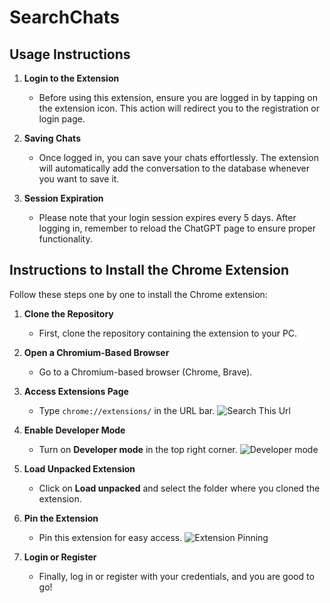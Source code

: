 # SearchChats

## Usage Instructions

1. **Login to the Extension**
   - Before using this extension, ensure you are logged in by tapping on the extension icon. This action will redirect you to the registration or login page.

2. **Saving Chats**
   - Once logged in, you can save your chats effortlessly. The extension will automatically add the conversation to the database whenever you want to save it.

3. **Session Expiration**
   - Please note that your login session expires every 5 days. After logging in, remember to reload the ChatGPT page to ensure proper functionality.
## Instructions to Install the Chrome Extension

Follow these steps one by one to install the Chrome extension:

1. **Clone the Repository**
   - First, clone the repository containing the extension to your PC.

2. **Open a Chromium-Based Browser**
   - Go to a Chromium-based browser (Chrome, Brave).

3. **Access Extensions Page**
   - Type `chrome://extensions/` in the URL bar.
   ![Search This Url](https://github.com/user-attachments/assets/459f2f1d-4147-4342-b5f0-0b3d1e8201c2)

4. **Enable Developer Mode**
   - Turn on **Developer mode** in the top right corner.
   ![Developer mode](https://github.com/user-attachments/assets/c3402814-910a-4c4c-a983-ce3e3799188d)

5. **Load Unpacked Extension**
   - Click on **Load unpacked** and select the folder where you cloned the extension.

6. **Pin the Extension**
   - Pin this extension for easy access.
   ![Extension Pinning](https://github.com/user-attachments/assets/58b1ce49-31c5-4422-ae8c-cea4f8133bc5)

7. **Login or Register**
   - Finally, log in or register with your credentials, and you are good to go!
